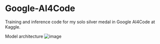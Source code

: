 # Google-AI4Code

Training and inference code for my solo silver medal in Google AI4Code at Kaggle. 

Model architecture
![image](https://user-images.githubusercontent.com/22745975/192646694-19ebbb63-a317-47ea-be02-572e4776b0d8.png)
